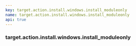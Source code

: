 ```yaml
---
key: target.action.install.windows.install_moduleonly
name: target.action.install.windows.install_moduleonly
api: true
---
```


### target.action.install.windows.install_moduleonly

